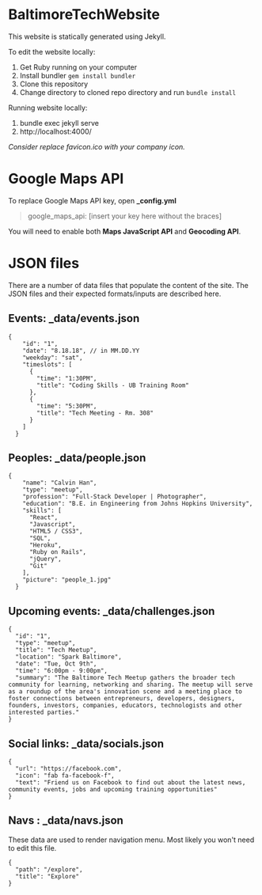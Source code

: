 # BaltimoreTechWebsite

This website is statically generated using Jekyll.

To edit the website locally:

1. Get Ruby running on your computer
2. Install bundler `gem install bundler`
3. Clone this repository
4. Change directory to cloned repo directory and run `bundle install`

Running website locally:

1. bundle exec jekyll serve
2. http://localhost:4000/

_Consider replace favicon.ico with your company icon._

# Google Maps API

To replace Google Maps API key, open **\_config.yml**

> google_maps_api: [insert your key here without the braces]

You will need to enable both **Maps JavaScript API** and **Geocoding API**.

# JSON files

There are a number of data files that populate the content of the site. The JSON files and their expected formats/inputs are described here.

## Events: \_data/events.json

```
{
    "id": "1",
    "date": "8.18.18", // in MM.DD.YY
    "weekday": "sat",
    "timeslots": [
      {
        "time": "1:30PM",
        "title": "Coding Skills - UB Training Room"
      },
      {
        "time": "5:30PM",
        "title": "Tech Meeting - Rm. 308"
      }
    ]
  }
```

## Peoples: \_data/people.json

```
{
    "name": "Calvin Han",
    "type": "meetup",
    "profession": "Full-Stack Developer | Photographer",
    "education": "B.E. in Engineering from Johns Hopkins University",
    "skills": [
      "React",
      "Javascript",
      "HTML5 / CSS3",
      "SQL",
      "Heroku",
      "Ruby on Rails",
      "jQuery",
      "Git"
    ],
    "picture": "people_1.jpg"
  }
```

## Upcoming events: \_data/challenges.json

```
{
  "id": "1",
  "type": "meetup",
  "title": "Tech Meetup",
  "location": "Spark Baltimore",
  "date": "Tue, Oct 9th",
  "time": "6:00pm - 9:00pm",
  "summary": "The Baltimore Tech Meetup gathers the broader tech community for learning, networking and sharing. The meetup will serve as a roundup of the area's innovation scene and a meeting place to foster connections between entrepreneurs, developers, designers, founders, investors, companies, educators, technologists and other interested parties."
}
```

## Social links: \_data/socials.json

```
{
  "url": "https://facebook.com",
  "icon": "fab fa-facebook-f",
  "text": "Friend us on Facebook to find out about the latest news, community events, jobs and upcoming training opportunities"
}
```

## Navs : \_data/navs.json

These data are used to render navigation menu. Most likely you won't need to edit this file.

```
{
  "path": "/explore",
  "title": "Explore"
}
```

